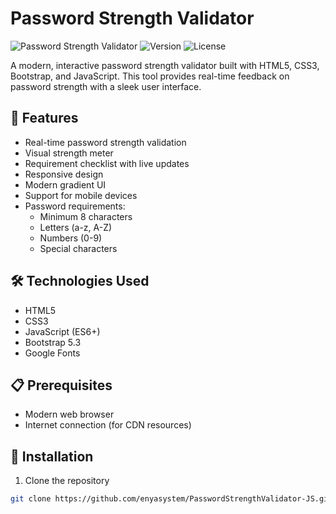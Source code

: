 # Password Strength Validator

![Password Strength Validator](https://img.shields.io/badge/Password-Validator-blue)
![Version](https://img.shields.io/badge/version-1.0.0-green)
![License](https://img.shields.io/badge/license-MIT-blue)

A modern, interactive password strength validator built with HTML5, CSS3, Bootstrap, and JavaScript. This tool provides real-time feedback on password strength with a sleek user interface.

## 🚀 Features

- Real-time password strength validation
- Visual strength meter
- Requirement checklist with live updates
- Responsive design
- Modern gradient UI
- Support for mobile devices
- Password requirements:
  - Minimum 8 characters
  - Letters (a-z, A-Z)
  - Numbers (0-9)
  - Special characters

## 🛠️ Technologies Used

- HTML5
- CSS3
- JavaScript (ES6+)
- Bootstrap 5.3
- Google Fonts

## 📋 Prerequisites

- Modern web browser
- Internet connection (for CDN resources)

## 🔧 Installation

1. Clone the repository
```bash
git clone https://github.com/enyasystem/PasswordStrengthValidator-JS.git
